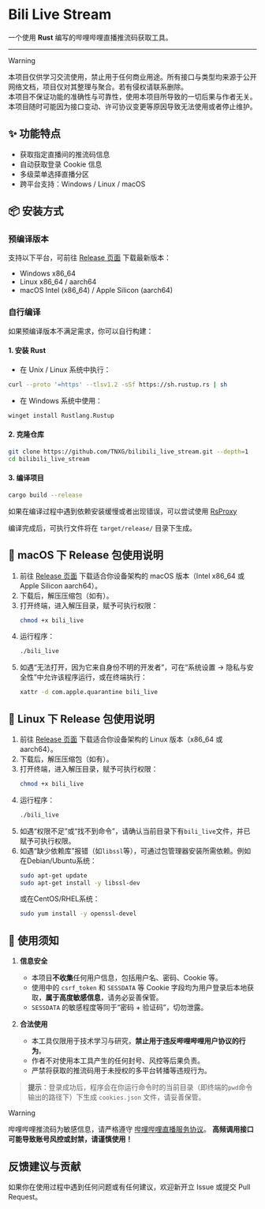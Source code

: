 # Bili Live Stream

一个使用 **Rust** 编写的哔哩哔哩直播推流码获取工具。

---

> [!WARNING]
> 本项目仅供学习交流使用，禁止用于任何商业用途。所有接口与类型均来源于公开网络文档，项目仅对其整理与聚合。若有侵权请联系删除。  
> 本项目不保证功能的准确性与可靠性，使用本项目所导致的一切后果与作者无关。
> 本项目随时可能因为接口变动、许可协议变更等原因导致无法使用或者停止维护。

## ✨ 功能特点

- 获取指定直播间的推流码信息  
- 自动获取登录 Cookie 信息  
- 多级菜单选择直播分区  
- 跨平台支持：Windows / Linux / macOS  

## 📦 安装方式

### 预编译版本

支持以下平台，可前往 [Release 页面](https://github.com/TNXG/bilibili_live_stream/releases) 下载最新版本：

- Windows x86_64  
- Linux x86_64 / aarch64  
- macOS Intel (x86_64) / Apple Silicon (aarch64)  

### 自行编译

如果预编译版本不满足需求，你可以自行构建：

#### 1. 安装 Rust

- 在 Unix / Linux 系统中执行：
```bash
curl --proto '=https' --tlsv1.2 -sSf https://sh.rustup.rs | sh
````

- 在 Windows 系统中使用：

```bash
winget install Rustlang.Rustup
```

#### 2. 克隆仓库

```bash
git clone https://github.com/TNXG/bilibili_live_stream.git --depth=1
cd bilibili_live_stream
```

#### 3. 编译项目

```bash
cargo build --release
```

如果在编译过程中遇到依赖安装缓慢或者出现错误，可以尝试使用 [RsProxy](https://rsproxy.cn/)

编译完成后，可执行文件将在 `target/release/` 目录下生成。

## 🍎 macOS 下 Release 包使用说明

1. 前往 [Release 页面](https://github.com/TNXG/bilibili_live_stream/releases) 下载适合你设备架构的 macOS 版本（Intel x86_64 或 Apple Silicon aarch64）。
2. 下载后，解压压缩包（如有）。
3. 打开终端，进入解压目录，赋予可执行权限：
   ```bash
   chmod +x bili_live
   ```
4. 运行程序：
   ```bash
   ./bili_live
   ```
5. 如遇“无法打开，因为它来自身份不明的开发者”，可在“系统设置 → 隐私与安全性”中允许该程序运行，或在终端执行：
   ```bash
   xattr -d com.apple.quarantine bili_live
   ```

## 🐧 Linux 下 Release 包使用说明

1. 前往 [Release 页面](https://github.com/TNXG/bilibili_live_stream/releases) 下载适合你设备架构的 Linux 版本（x86_64 或 aarch64）。
2. 下载后，解压压缩包（如有）。
3. 打开终端，进入解压目录，赋予可执行权限：
   ```bash
   chmod +x bili_live
   ```
4. 运行程序：
   ```bash
   ./bili_live
   ```
5. 如遇“权限不足”或“找不到命令”，请确认当前目录下有`bili_live`文件，并已赋予可执行权限。
6. 如遇“缺少依赖库”报错（如`libssl`等），可通过包管理器安装所需依赖。例如在Debian/Ubuntu系统：
   ```bash
   sudo apt-get update
   sudo apt-get install -y libssl-dev
   ```
   或在CentOS/RHEL系统：
   ```bash
   sudo yum install -y openssl-devel
   ```

## 🔐 使用须知

1. **信息安全**

   * 本项目**不收集**任何用户信息，包括用户名、密码、Cookie 等。
   * 使用中的 `csrf_token` 和 `SESSDATA` 等 Cookie 字段均为用户登录后本地获取，**属于高度敏感信息**，请务必妥善保管。
   * `SESSDATA` 的敏感程度等同于“密码 + 验证码”，切勿泄露。

2. **合法使用**

   * 本工具仅限用于技术学习与研究，**禁止用于违反哔哩哔哩用户协议的行为**。
   * 作者不对使用本工具产生的任何封号、风控等后果负责。
   * 严禁将获取的推流码用于未授权的多平台转播等违规行为。

> **提示**：登录成功后，程序会在你运行命令时的当前目录（即终端的`pwd`命令输出的路径下）下生成 `cookies.json` 文件，请妥善保管。

> [!WARNING]
> 哔哩哔哩推流码为敏感信息，请严格遵守 [哔哩哔哩直播服务协议](https://live.bilibili.com/p/html/live-app-help/index.html#/live-protocol)。
> **高频调用接口可能导致账号风控或封禁，请谨慎使用！**

## 反馈建议与贡献
如果你在使用过程中遇到任何问题或有任何建议，欢迎新开立 Issue 或提交 Pull Request。